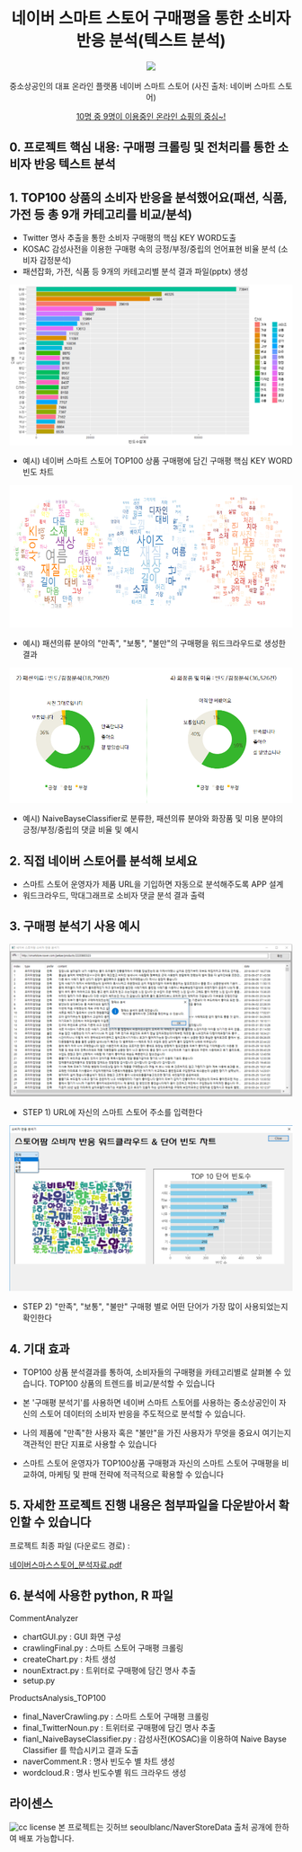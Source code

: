 ﻿
<h1 align="center"> 네이버 스마트 스토어 구매평을 통한 소비자 반응 분석(텍스트 분석)</h1>


<p align="center"><img src="https://sell.smartstore.naver.com/images/use/ntalk_180201.png" /></p>

<p align="center">중소상공인의 대표 온라인 플랫폼 네이버 스마트 스토어 (사진 출처: 네이버 스마트 스토어)</p>

<p align="center"><a href="http://www.yonhapnews.co.kr/bulletin/2018/03/09/0200000000AKR20180309143000033.HTML?input=1195m" target="_blank">10명 중 9명이 이용중인 온라인 쇼핑의 중심~!</a></p>

## 0. 프로젝트 핵심 내용: 구매평 크롤링 및 전처리를 통한 소비자 반응 텍스트 분석


## 1. TOP100 상품의 소비자 반응을 분석했어요(패션, 식품, 가전 등 총 9개 카테고리를 비교/분석)

- Twitter 명사 추출을 통한 소비자 구매평의 핵심 KEY WORD도출
- KOSAC 감성사전을 이용한 구매평 속의 긍정/부정/중립의 언어표현 비율 분석 (소비자 감정분석)
- 패션잡화, 가전, 식품 등 9개의 카테고리별 분석 결과 파일(pptx) 생성


![ex_photo](./image/allcomment_chart.png)
- 예시) 네이버 스마트 스토어 TOP100 상품 구매평에 담긴 구매평 핵심 KEY WORD 빈도 차트

![ex_photo](./image/fashion_wordcloud.PNG)
- 예시) 패션의류 분야의 "만족", "보통", "불만"의 구매평을 워드크라우드로 생성한 결과

![ex_photo](./image/Naive01.PNG)
- 예시) NaiveBayseClassifier로 분류한, 패션의류 분야와 화장품 및 미용 분야의 긍정/부정/중립의 댓글 비율 및 예시





## 2. 직접 네이버 스토어를 분석해 보세요

- 스마트 스토어 운영자가 제품 URL을 기입하면 자동으로 분석해주도록 APP 설계
- 워드크라우드, 막대그래프로 소비자 댓글 분석 결과 출력




## 3. 구매평 분석기 사용 예시

![ex_photo](./image/CommentAnalyzer_Execution_Flow/5.PNG)

- STEP 1) URL에 자신의 스마트 스토어 주소를 입력한다

![ex_photo](./image/CommentAnalyzer_Execution_Flow/6.png)

- STEP 2) "만족", "보통", "불만" 구매평 별로 어떤 단어가 가장 많이 사용되었는지 확인한다




## 4. 기대 효과

- TOP100 상품 분석결과를 통하여, 소비자들의 구매평을 카테고리별로 살펴볼 수 있습니다. TOP100 상품의 트렌드를 비교/분석할 수 있습니다

- 본 '구매평 분석기'를 사용하면 네이버 스마트 스토어를 사용하는 중소상공인이 자신의 스토어 데이터의 소비자 반응을 주도적으로 분석할 수 있습니다.

- 나의 제품에 "만족"한 사용자 혹은 "불만"을 가진 사용자가 무엇을 중요시 여기는지 객관적인 판단 지표로 사용할 수 있습니다

- 스마트 스토어 운영자가 TOP100상품 구매평과 자신의 스마트 스토어 구매평을 비교하여, 마케팅 및 판매 전략에 적극적으로 확용할 수 있습니다


## 5. 자세한 프로젝트 진행 내용은 첨부파일을 다운받아서 확인할 수 있습니다 

프로젝트 최종 파일 (다운로드 경로) : 

<a href="네이버스마스스토어_분석자료.pdf" download>네이버스마스스토어_분석자료.pdf </a>

## 6. 분석에 사용한 python, R 파일 
CommentAnalyzer
- chartGUI.py : GUI 화면 구성
- crawlingFinal.py : 스마트 스토어 구매평 크롤링
- createChart.py : 차트 생성
- nounExtract.py : 트위터로 구매평에 담긴 명사 추출
- setup.py 

ProductsAnalysis_TOP100
- final_NaverCrawling.py  : 스마트 스토어 구매평 크롤링
- final_TwitterNoun.py : 트위터로 구매평에 담긴 명사 추출
- fianl_NaiveBayseClassifier.py : 감성사전(KOSAC)을 이용하여 Naive Bayse Classifier 를 학습시키고 결과 도출
- naverComment.R : 명사 빈도수 별 차트 생성
- wordcloud.R : 명사 빈도수별 워드 크라우드 생성





## 라이센스

![cc license](http://i.creativecommons.org/l/by/4.0/88x31.png)
본 프로젝트는 깃허브 seoulblanc/NaverStoreData 출처 공개에 한하여 배포 가능합니다.
